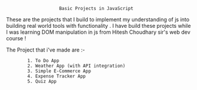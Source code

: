 
                        Basic Projects in JavaScript

These are the projects that I build to implement my understanding of js into building real world tools with functionality . I have build these projects while I was learning DOM manipulation in js from Hitesh Choudhary sir's web dev course !

The Project that i've made are :-

            1. To Do App 
            2. Weather App (with API integration)
            3. Simple E-Commerce App
            4. Expense Tracker App
            5. Quiz App
